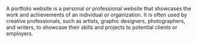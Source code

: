 A portfolio website is a personal or professional website that showcases the work and achievements of an individual or organization. It is often used by creative professionals, such as artists, graphic designers, photographers, and writers, to showcase their skills and projects to potential clients or employers.
